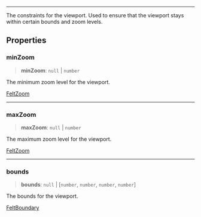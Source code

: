 ***

The constraints for the viewport. Used to ensure that the viewport stays
within certain bounds and zoom levels.

## Properties

### minZoom

> **minZoom**: `null` | `number`

The minimum zoom level for the viewport.

[FeltZoom](../Shared/FeltZoom.md)

***

### maxZoom

> **maxZoom**: `null` | `number`

The maximum zoom level for the viewport.

[FeltZoom](../Shared/FeltZoom.md)

***

### bounds

> **bounds**: `null` | \[`number`, `number`, `number`, `number`]

The bounds for the viewport.

[FeltBoundary](../Shared/FeltBoundary.md)
